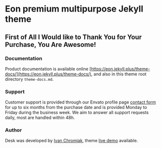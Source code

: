 # Eon premium multipurpose Jekyll theme

## First of All I Would like to Thank You for Your Purchase, You Are Awesome!

### Documentation
Product documentation is available online [https://eon.jekyll.plus/theme-docs/](https://eon.jekyll.plus/theme-docs/), and also in this theme root directory `theme-docs.md`. 

### Support
Customer support is provided through our Envato profile page [contact form](https://themeforest.net/user/pressapps) for up to six months from the purchase date and is provided Monday to Friday during the business week. We aim to answer all support requests daily, most are handled within 48h.

### Author
Desk was developed by [Ivan Chromjak](https://ivanchromjak.com), theme [live demo](https://eon.jekyll.plus/) available.
